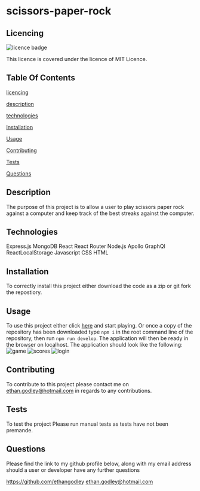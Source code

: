 # scissors-paper-rock

## Licencing
![licence badge](https://img.shields.io/badge/licence-MIT%20Licence-brightgreen) 
 
This licence is covered under the licence of MIT Licence. 

## Table Of Contents
[licencing](#licencing) 

[description](#description) 

[technologies](#technologies) 

[Installation](#installation) 

[Usage](#usage) 

[Contributing](#contributing) 

[Tests](#tests) 

[Questions](#questions) 

## Description
The purpose of this project is to allow a user to play scissors paper rock against a computer and keep track of the best streaks against the computer.  

## Technologies
Express.js
MongoDB
React
React Router
Node.js
Apollo GraphQl
ReactLocalStorage
Javascript
CSS
HTML

## Installation
To correctly install this project either download the code as a zip or git fork the repostiory. 

## Usage
To use this project either click [here](https://ethan-tech-blog.herokuapp.com) and start playing. Or once a copy of the repository has been downloaded type `npm i` in the root command line of the repository, then run `npm run develop`. The application will then be ready in the browser on localhost. The application should look like the following: 
![game](https://ethan-tech-blog.herokuapp.com)
![scores](https://ethan-tech-blog.herokuapp.com)
![login](https://ethan-tech-blog.herokuapp.com)

## Contributing 
To contribute to this project please contact me on ethan.godley@hotmail.com in regards to any contributions. 

## Tests
To test the project Please run manual tests as tests have not been premande.  
 
## Questions 
Please find the link to my github profile below, along with my email address should a user or developer have any further questions 

https://github.com/ethangodley ethan.godley@hotmail.com